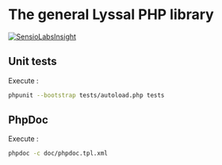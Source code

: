 # The general Lyssal PHP library

[![SensioLabsInsight](https://insight.sensiolabs.com/projects/4e86aafd-eadd-4fc7-8433-da8f3605db49/small.png)](https://insight.sensiolabs.com/projects/4e86aafd-eadd-4fc7-8433-da8f3605db49)


## Unit tests

Execute :

```sh
phpunit --bootstrap tests/autoload.php tests
```


## PhpDoc

Execute :

```sh
phpdoc -c doc/phpdoc.tpl.xml
```

